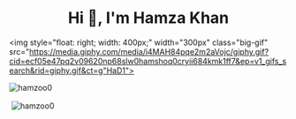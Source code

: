 <!DOCTYPE html>
<html>
<head>

</head>
<body ">

<div class="center">
  <h1 align="center">Hi 👋, I'm Hamza Khan</h1>
  
<img style="float: right; width: 400px;" width="300px" class="big-gif"  src="https://media.giphy.com/media/i4MAH84pqe2m2aVojc/giphy.gif?cid=ecf05e47pq2v09620np68slw0hamshoq0cryii684kmk1ff7&ep=v1_gifs_search&rid=giphy.gif&ct=g"HaD1"></div>
 


  <p><img align="center" src="https://github-readme-stats.vercel.app/api/top-langs?username=hamzoo0&show_icons=true&locale=en&layout=compact" alt="hamzoo0" /></p>
  <p>&nbsp;<img align="center" src="https://github-readme-stats.vercel.app/api?username=hamzoo0&show_icons=true&locale=en" alt="hamzoo0" /></p>
</div>

</body>
</html>
